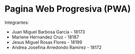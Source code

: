 # Pagina Web Progresiva (PWA)
Integrantes: <br>
<ul>
  <li>Juan Miguel Barbosa García - 18173 </li>
  <li>Marlene Hernandez Cruz - 18187</li>
  <li>Jesus Miguel Rosas Flores - 18199</li>
  <li>Andrea Josefina Arredondo Ramirez - 18172</li>
</ul>

